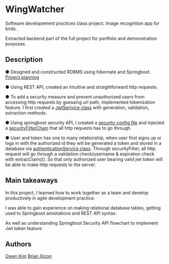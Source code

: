 # WingWatcher

Software developement practices class project. Image recognition app for birds.

Extracted backend part of the full project for portfolio and demonstration purposes.


## Description

● Designed and constructed RDBMS using hibernate and Springboot. [Project planning](https://github.com/owendhkim/wingwatcher/blob/main/Documents/ScreenSketches.pdf)

● Using REST API, created an intuitive and straightforward http requests.

● To add a security measure and prevent unauthorized users from accessing http requests by guessing url path, implemented tokenization feature.
I first created a [JwtSerivice class](https://github.com/owendhkim/wingwatcher/blob/main/309DB_Springboot/data/src/main/java/Tables/JwtService.java) with generation, validation, extraction methods.

● Using springboot security API, I created a [security config file]([https://github.com/owendhkim/wingwatcher/blob/main/309DB_Springboot/data/src/main/java/Tables/SecurityConfig.java](https://github.com/owendhkim/wingwatcher/blob/main/309DB_Springboot/data/src/main/java/Tables/SecurityConfig.java)) and injected a [securityFilterChain](https://github.com/owendhkim/wingwatcher/blob/main/309DB_Springboot/data/src/main/java/Tables/JwtAuthenticationFilter.java) that all http requests has to go through.

● User and token has one to many relationship, when user first signs up or logs in with the authorized id they will be generated a token and stored in a database via [authenticationService class](https://github.com/owendhkim/wingwatcher/blob/main/309DB_Springboot/data/src/main/java/Tables/Authentication/AuthenticationService.java). Through securityFilter, all http request will go through a validation check(username & expiration check with extracClaim()). So that only authorized user bearing valid jwt token will be able to make http requests to the server.


## Main takeaways

In this project, I learned how to work together as a team and develop productively in agile development practice.

I was able to gain experience on making relational database tables, getting used to Springboot annotations and REST API syntax.

As well as understanding Springboot Security API flowchart to implement Jwt token feature.


## Authors

[Owen Kim](https://www.linkedin.com/in/owen-kim-657249169/)
[Brian Xicon](https://www.linkedin.com/in/brian-xicon-b08202240/)
